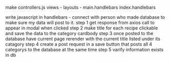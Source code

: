 make controllers.js
views - layouts - main.handlebars index.handlebars

write javascript in handlebars - connect with person who made database to make sure my data will post to it.
step 1 get response from axios call to appear in modal when clicked
step 2 make title for each recipe clickable and save the data to the category cardbody
step 3 once posted to the database have current page rerender with the current title listed under its catagory
step 4 create a post request in a save button that posts all 4 categorys to the database at the same time
step 5 varify information exists in db
